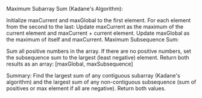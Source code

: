 Maximum Subarray Sum (Kadane's Algorithm):

Initialize maxCurrent and maxGlobal to the first element.
For each element from the second to the last:
Update maxCurrent as the maximum of the current element and maxCurrent + current element.
Update maxGlobal as the maximum of itself and maxCurrent.
Maximum Subsequence Sum:

Sum all positive numbers in the array.
If there are no positive numbers, set the subsequence sum to the largest (least negative) element.
Return both results as an array:
[maxGlobal, maxSubsequence]

Summary:
Find the largest sum of any contiguous subarray (Kadane's algorithm) and the largest sum of any non-contiguous subsequence (sum of positives or max element if all are negative).
Return both values.